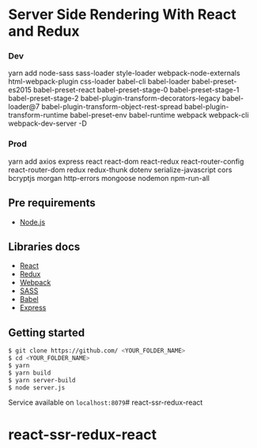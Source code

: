 # Server Side Rendering With React and Redux
### Dev
<p>
 yarn add node-sass sass-loader style-loader webpack-node-externals html-webpack-plugin css-loader babel-cli babel-loader babel-preset-es2015 babel-preset-react babel-preset-stage-0 babel-preset-stage-1 babel-preset-stage-2 babel-plugin-transform-decorators-legacy babel-loader@7 babel-plugin-transform-object-rest-spread babel-plugin-transform-runtime babel-preset-env babel-runtime webpack webpack-cli webpack-dev-server -D
</p>

### Prod
<p>
yarn add axios express react react-dom react-redux react-router-config react-router-dom redux redux-thunk dotenv serialize-javascript cors 
bcryptjs morgan http-errors mongoose nodemon npm-run-all
</p>

## Pre requirements
* [Node.js](https://nodejs.org/)

## Libraries docs
* [React](https://reactjs.org/)
* [Redux](https://redux.js.org/introduction)
* [Webpack](https://webpack.js.org/)
* [SASS](https://sass-lang.com/guide)
* [Babel](https://babeljs.io)
* [Express](http://expressjs.com/)

## Getting started
```bash
$ git clone https://github.com/ <YOUR_FOLDER_NAME>
$ cd <YOUR_FOLDER_NAME>
$ yarn 
$ yarn build
$ yarn server-build
$ node server.js
```

Service available on `localhost:8079`# react-ssr-redux-react
# react-ssr-redux-react
